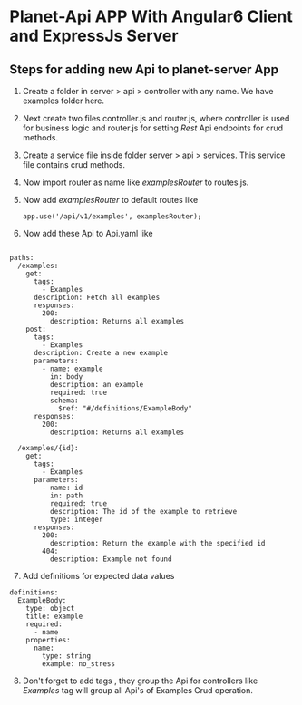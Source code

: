 # Planet-Api APP With Angular6 Client and ExpressJs Server 

## Steps for adding new Api to planet-server App

1. Create a folder in server > api > controller with any name. We have examples folder here.

2. Next create two files controller.js and router.js, where controller is used for business logic and router.js for setting *Rest* Api endpoints for crud methods.

3. Create a service file inside folder server > api > services. This service file contains crud methods.

4. Now import router as name like *examplesRouter* to routes.js.

4. Now add *examplesRouter* to default routes like

    `app.use('/api/v1/examples', examplesRouter);`

5. Now add these Api to Api.yaml like

```

paths:
  /examples:
    get:
      tags:
        - Examples
      description: Fetch all examples
      responses:
        200:
          description: Returns all examples
    post:
      tags:
        - Examples
      description: Create a new example
      parameters:
        - name: example
          in: body
          description: an example
          required: true
          schema: 
            $ref: "#/definitions/ExampleBody"
      responses:
        200:
          description: Returns all examples

  /examples/{id}:
    get:
      tags:
        - Examples
      parameters:
        - name: id
          in: path
          required: true
          description: The id of the example to retrieve
          type: integer
      responses:
        200:
          description: Return the example with the specified id
        404:
          description: Example not found

```

7. Add definitions for expected data values

```
definitions:
  ExampleBody:
    type: object
    title: example
    required:
      - name
    properties:
      name:
        type: string
        example: no_stress
```

8. Don't forget to add tags , they group the Api for controllers like *Examples* tag will group all Api's of Examples Crud operation.